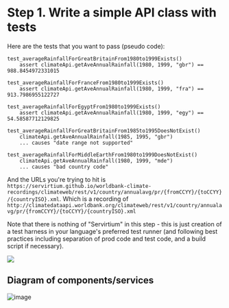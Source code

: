 # Step 1. Write a simple API class with tests

Here are the tests that you want to pass (pseudo code):

```
test_averageRainfallForGreatBritainFrom1980to1999Exists()
    assert climateApi.getAveAnnualRainfall(1980, 1999, "gbr") == 988.8454972331015

test_averageRainfallForFranceFrom1980to1999Exists()
    assert climateApi.getAveAnnualRainfall(1980, 1999, "fra") == 913.7986955122727

test_averageRainfallForEgyptFrom1980to1999Exists()
    assert climateApi.getAveAnnualRainfall(1980, 1999, "egy") == 54.58587712129825

test_averageRainfallForGreatBritainFrom1985to1995DoesNotExist()
    climateApi.getAveAnnualRainfall(1985, 1995, "gbr")
    ... causes "date range not supported" 

test_averageRainfallForMiddleEarthFrom1980to1999DoesNotExist()
    climateApi.getAveAnnualRainfall(1980, 1999, "mde")
    ... causes "bad country code"
```

And the URLs you're trying to hit is 
`https://servirtium.github.io/worldbank-climate-recordings/climateweb/rest/v1/country/annualavg/pr/{fromCCYY}/{toCCYY}/{countryISO}.xml`. 
Which is a recording of `http://climatedataapi.worldbank.org/climateweb/rest/v1/country/annualavg/pr/{fromCCYY}/{toCCYY}/{countryISO}.xml`

Note that there is nothing of "Servirtium" in this step - this is just creation of a test harness 
in your language's preferred test runner (and following best practices including separation of 
prod code and test code, and a build script if necessary).

<img src="https://raw.github.com/servirtium/README/master/1.svg?sanitize=true">

## Diagram of components/services

![image](https://user-images.githubusercontent.com/82182/91485584-fb7f6e80-e8a2-11ea-98ff-f1116f1bf2b4.png)
